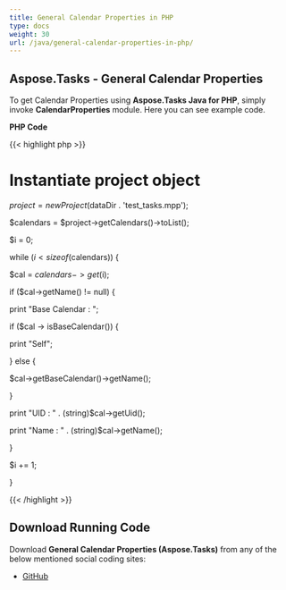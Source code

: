 ```yaml
---
title: General Calendar Properties in PHP
type: docs
weight: 30
url: /java/general-calendar-properties-in-php/
---
```


## **Aspose.Tasks - General Calendar Properties**
To get Calendar Properties using **Aspose.Tasks Java for PHP**, simply invoke **CalendarProperties** module. Here you can see example code.

**PHP Code**

{{< highlight php >}}

 # Instantiate project object

$project = new Project($dataDir . 'test_tasks.mpp');

$calendars = $project->getCalendars()->toList();

$i = 0;

while ($i < sizeof($calendars)) {

$cal = $calendars->get($i);

if ($cal->getName() != null) {

print "Base Calendar : ";

if ($cal -> isBaseCalendar()) {

print "Self";

} else {

$cal->getBaseCalendar()->getName();

}

print "UID : " . (string)$cal->getUid();

print "Name : " . (string)$cal->getName();

}

$i += 1;

}

{{< /highlight >}}
## **Download Running Code**
Download **General Calendar Properties (Aspose.Tasks)** from any of the below mentioned social coding sites:

- [GitHub](https://github.com/aspose-tasks/Aspose.Tasks-for-Java/blob/master/Plugins/Aspose_Tasks_Java_for_PHP/src/aspose/tasks/WorkingWithCalendars/CalendarProperties.php)
